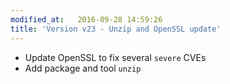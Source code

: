 ```yaml
---
modified_at:   2016-09-28 14:59:26
title: 'Version v23 - Unzip and OpenSSL update'
---
```


* Update OpenSSL to fix several `severe` CVEs
* Add package and tool `unzip`
